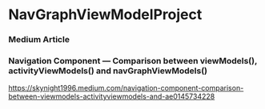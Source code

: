 # NavGraphViewModelProject

### Medium Article
### Navigation Component — Comparison between viewModels(), activityViewModels() and navGraphViewModels()

https://skynight1996.medium.com/navigation-component-comparison-between-viewmodels-activityviewmodels-and-ae0145734228
